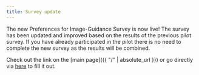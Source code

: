 ```yaml
---
title: Survey update
---
```


The new Preferences for Image-Guidance Survey is now live!
The survey has been updated and improved based on the results of the previous pilot survey.
If you have already participated in the pilot there is no need to complete the new survey as the results will be combined.

Check out the link on the [main page]({{ "/" | absolute_url }}) or go directly via [here](https://b1.surveyengine.com/survey/4046/5035) to fill it out.
